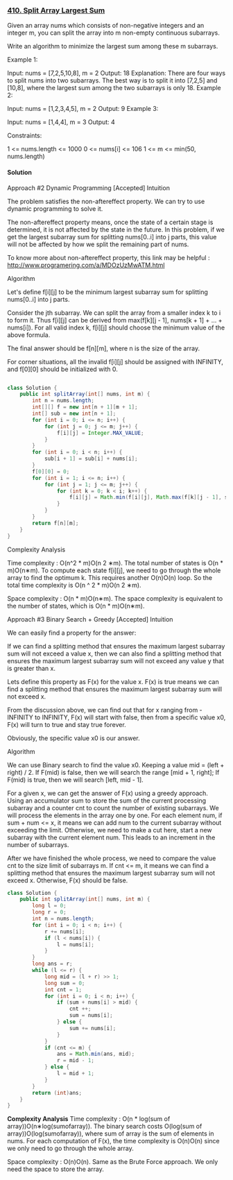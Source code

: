 ### [410. Split Array Largest Sum](https://leetcode.com/problems/split-array-largest-sum/)

Given an array nums which consists of non-negative integers and an integer m, you can split the array into m non-empty continuous subarrays.

Write an algorithm to minimize the largest sum among these m subarrays.

 

Example 1:

Input: nums = [7,2,5,10,8], m = 2
Output: 18
Explanation:
There are four ways to split nums into two subarrays.
The best way is to split it into [7,2,5] and [10,8],
where the largest sum among the two subarrays is only 18.
Example 2:

Input: nums = [1,2,3,4,5], m = 2
Output: 9
Example 3:

Input: nums = [1,4,4], m = 3
Output: 4
 

Constraints:

1 <= nums.length <= 1000
0 <= nums[i] <= 106
1 <= m <= min(50, nums.length)

#### Solution

Approach #2 Dynamic Programming [Accepted]
Intuition

The problem satisfies the non-aftereffect property. We can try to use dynamic programming to solve it.

The non-aftereffect property means, once the state of a certain stage is determined, it is not affected by the state in the future. In this problem, if we get the largest subarray sum for splitting nums[0..i] into j parts, this value will not be affected by how we split the remaining part of nums.

To know more about non-aftereffect property, this link may be helpful : http://www.programering.com/a/MDOzUzMwATM.html

Algorithm

Let's define f[i][j] to be the minimum largest subarray sum for splitting nums[0..i] into j parts.

Consider the jth subarray. We can split the array from a smaller index k to i to form it. Thus f[i][j] can be derived from max(f[k][j - 1], nums[k + 1] + ... + nums[i]). For all valid index k, f[i][j] should choose the minimum value of the above formula.

The final answer should be f[n][m], where n is the size of the array.

For corner situations, all the invalid f[i][j] should be assigned with INFINITY, and f[0][0] should be initialized with 0.

```java

class Solution {
    public int splitArray(int[] nums, int m) {
        int n = nums.length;
        int[][] f = new int[n + 1][m + 1];
        int[] sub = new int[n + 1];
        for (int i = 0; i <= n; i++) {
            for (int j = 0; j <= m; j++) {
                f[i][j] = Integer.MAX_VALUE;
            }
        }
        for (int i = 0; i < n; i++) {
            sub[i + 1] = sub[i] + nums[i];
        }
        f[0][0] = 0;
        for (int i = 1; i <= n; i++) {
            for (int j = 1; j <= m; j++) {
                for (int k = 0; k < i; k++) {
                    f[i][j] = Math.min(f[i][j], Math.max(f[k][j - 1], sub[i] - sub[k]));
                }
            }
        }
        return f[n][m];        
    }
}
```

Complexity Analysis

Time complexity : O(n^2 * m)O(n 
2
 ∗m). The total number of states is O(n * m)O(n∗m). To compute each state f[i][j], we need to go through the whole array to find the optimum k. This requires another O(n)O(n) loop. So the total time complexity is O(n ^ 2 * m)O(n 
2
 ∗m).

Space complexity : O(n * m)O(n∗m). The space complexity is equivalent to the number of states, which is O(n * m)O(n∗m).

Approach #3 Binary Search + Greedy [Accepted]
Intuition

We can easily find a property for the answer:

If we can find a splitting method that ensures the maximum largest subarray sum will not exceed a value x, then we can also find a splitting method that ensures the maximum largest subarray sum will not exceed any value y that is greater than x.

Lets define this property as F(x) for the value x. F(x) is true means we can find a splitting method that ensures the maximum largest subarray sum will not exceed x.

From the discussion above, we can find out that for x ranging from -INFINITY to INFINITY, F(x) will start with false, then from a specific value x0, F(x) will turn to true and stay true forever.

Obviously, the specific value x0 is our answer.

Algorithm

We can use Binary search to find the value x0. Keeping a value mid = (left + right) / 2. If F(mid) is false, then we will search the range [mid + 1, right]; If F(mid) is true, then we will search [left, mid - 1].

For a given x, we can get the answer of F(x) using a greedy approach. Using an accumulator sum to store the sum of the current processing subarray and a counter cnt to count the number of existing subarrays. We will process the elements in the array one by one. For each element num, if sum + num <= x, it means we can add num to the current subarray without exceeding the limit. Otherwise, we need to make a cut here, start a new subarray with the current element num. This leads to an increment in the number of subarrays.

After we have finished the whole process, we need to compare the value cnt to the size limit of subarrays m. If cnt <= m, it means we can find a splitting method that ensures the maximum largest subarray sum will not exceed x. Otherwise, F(x) should be false.

```java
class Solution {
    public int splitArray(int[] nums, int m) {
        long l = 0;
        long r = 0;        
        int n = nums.length;
        for (int i = 0; i < n; i++) {
            r += nums[i];
            if (l < nums[i]) {
                l = nums[i];
            }
        }
        long ans = r;
        while (l <= r) {
            long mid = (l + r) >> 1;
            long sum = 0;
            int cnt = 1;
            for (int i = 0; i < n; i++) {
                if (sum + nums[i] > mid) {
                    cnt ++;
                    sum = nums[i];
                } else {
                    sum += nums[i];
                }
            }
            if (cnt <= m) {
                ans = Math.min(ans, mid);
                r = mid - 1;
            } else {
                l = mid + 1;
            }
        }
        return (int)ans;      
    }
}
```

**Complexity Analysis**
Time complexity : O(n * log(sum of array))O(n∗log(sumofarray)). The binary search costs O(log(sum of array))O(log(sumofarray)), where sum of array is the sum of elements in nums. For each computation of F(x), the time complexity is O(n)O(n) since we only need to go through the whole array.

Space complexity : O(n)O(n). Same as the Brute Force approach. We only need the space to store the array.

